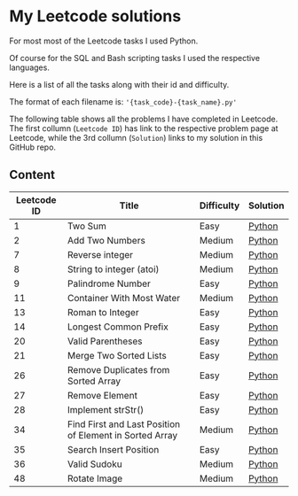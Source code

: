 # My Leetcode solutions

For most most of the Leetcode tasks I used Python.

Of course for the SQL and Bash scripting tasks I used the respective languages.

Here is a list of all the tasks along with their id and difficulty.

The format of each filename is: `'{task_code}-{task_name}.py'`

The following table shows all the problems I have completed in Leetcode.
The first collumn (`Leetcode ID`) has link to the respective problem page at Leetcode, while the 3rd collumn (`Solution`) links to my solution in this GitHub repo.

## Content

| Leetcode ID | Title                                 | Difficulty | Solution |
| ----------- | ------------------------------------  |----------- |----------|
| 1    | Two Sum                               | Easy   | [Python](./code/1-TwoSum.py)|
| 2    | Add Two Numbers                       | Medium | [Python](./code/2-AddTwoNumbers.py)|
| 7    | Reverse integer                       | Medium | [Python](./code/7-ReverseInteger.py)|
| 8    | String to integer (atoi)              | Medium | [Python](./code/8-StringToInteger(atoi).py)|
| 9    | Palindrome Number                     | Easy   | [Python](./code/9-PalindromeNumber.py)|
| 11   | Container With Most Water             | Medium | [Python](./code/11-ContainerWithMostWater.py)|
| 13   | Roman to Integer                      | Easy   | [Python](./code/13-RomanToInteger.py)|
| 14   | Longest Common Prefix                 | Easy   | [Python](./code/14-LongestCommonPrefix.py)|
| 20   | Valid Parentheses                     | Easy   | [Python](./code/20-ValidParentheses.py)|
| 21   | Merge Two Sorted Lists                | Easy   | [Python](./code/21-MergeTwoSortedLists.py)|
| 26   | Remove Duplicates from Sorted Array   | Easy   | [Python](./code/26-RemoveDuplicatesFromSortedArray.py)|
| 27   | Remove Element                        | Easy   | [Python](./code/27-RemoveElement.py)|
| 28   | Implement strStr()                    | Easy   | [Python](./code/28-strStr().py)|
| 34   | Find First and Last Position of Element in Sorted Array| Medium| [Python](./code/34-FindFirstAndLastPositionOfElementInSortedArray.py)
| 35   | Search Insert Position | Easy | [Python](./code/35-SearchInsertPosition.py)
| 36   | Valid Sudoku | Medium | [Python](./code/36-ValidSudoku.py)
| 48   | Rotate Image | Medium | [Python](./code/48-RotateImage.py)